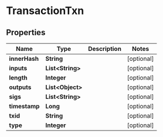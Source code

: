 

# TransactionTxn

## Properties

Name | Type | Description | Notes
------------ | ------------- | ------------- | -------------
**innerHash** | **String** |  |  [optional]
**inputs** | **List&lt;String&gt;** |  |  [optional]
**length** | **Integer** |  |  [optional]
**outputs** | **List&lt;Object&gt;** |  |  [optional]
**sigs** | **List&lt;String&gt;** |  |  [optional]
**timestamp** | **Long** |  |  [optional]
**txid** | **String** |  |  [optional]
**type** | **Integer** |  |  [optional]



